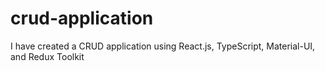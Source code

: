 # crud-application
I have created a CRUD application using React.js, TypeScript, Material-UI, and Redux Toolkit
